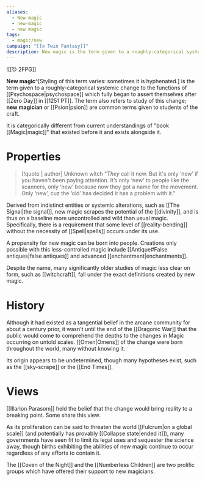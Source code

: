 ```yaml
---
aliases:
  - New-magic
  - new-magic
  - new magic
tags:
  - magic/new
campaign: "[[⍟ Twin Fantasy]]"
description: New magic is the term given to a roughly-categorical systemic change to the functions of psychospace which fully began to assert themselves after Zero Day in 1251 PT.
---
```

![[⎋ 2FPG]]


**New magic**^[Styling of this term varies: sometimes it is hyphenated.] is the term given to a roughly-categorical systemic change to the functions of [[Psychospace|psychospace]] which fully began to assert themselves after [[Zero Day]] in [[1251 PT]]. The term also refers to study of this change; **new magician** or [[Psion|psion]] are common terms given to students of the craft.

It is categorically different from current understandings of "book [[Magic|magic]]" that existed before it and exists alongside it. 

# Properties
>[!quote | author] Unknown witch
>"*They* call it new. But it's only ‘new’ if you haven't been paying attention. It’s only ‘new’ to people like the scanners, only ‘new’ because now they got a name for the movement. Only ‘new’, cuz the ‘old’ has decided it has a problem with it."

Derived from indistinct entities or systemic alterations, such as [[The Signal|the signal]], new magic scrapes the potential of the [[divinity]], and is thus on a baseline more uncontrolled and wild than usual magic. Specifically, there is a requirement that some level of [[reality-bending]] without the necessity of [[Spell|spells]] occurs under its use. 

A propensity for new magic can be born into people. Creations only possible with this less-controlled magic include [[Antique#False antiques|false antiques]] and advanced [[enchantment|enchantments]].

Despite the name, many significantly older studies of magic less clear on form, such as [[witchcraft]], fall under the exact definitions created by new magic. 
# History

Although it had existed as a tangential belief in the arcane community for about a century prior, it wasn't until the end of the [[Dragonic War]] that the public would come to comprehend the depths to the changes in Magic occurring on untold scales. [[Omen|Omens]] of the change were born throughout the world, many without knowing it.

Its origin appears to be undetermined, though many hypotheses exist, such as the [[sky-scrape]] or the [[End Times]].

# Views
[[Illarion Parasom]] held the belief that the change would bring reality to a breaking point. Some share this view.

As its proliferation can be said to threaten the world [[Fulcrum|on a global scale]] (and potentially has provably [[Collapse state|ended it]]), many governments have seen fit to limit its legal uses and sequester the science away, though births exhibiting the abilities of new magic continue to occur regardless of any efforts to contain it.

The [[Coven of the Night]] and the [[Numberless Children]] are two prolific groups which have offered their support to new magicians.